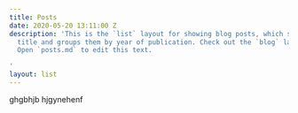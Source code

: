 ```yaml
---
title: Posts
date: 2020-05-20 13:11:00 Z
description: 'This is the `list` layout for showing blog posts, which shows just the
  title and groups them by year of publication. Check out the `blog` layout for comparison.
  Open `posts.md` to edit this text.

'
layout: list
---
```


ghgbhjb hjgynehenf